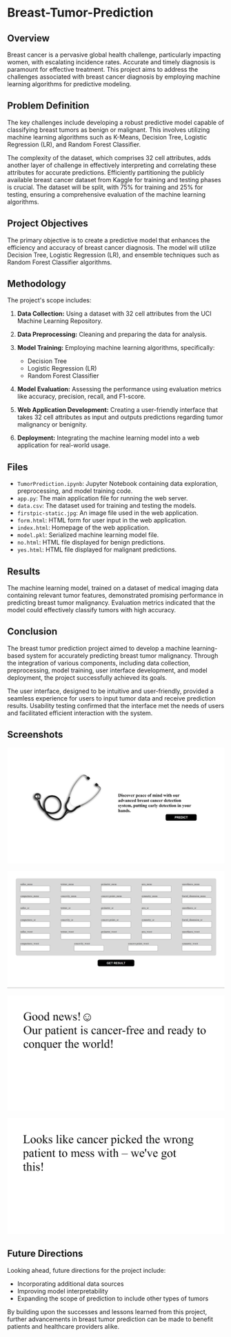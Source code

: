 # Breast-Tumor-Prediction

## Overview

Breast cancer is a pervasive global health challenge, particularly impacting women, with escalating incidence rates. Accurate and timely diagnosis is paramount for effective treatment. This project aims to address the challenges associated with breast cancer diagnosis by employing machine learning algorithms for predictive modeling.

## Problem Definition

The key challenges include developing a robust predictive model capable of classifying breast tumors as benign or malignant. This involves utilizing machine learning algorithms such as K-Means, Decision Tree, Logistic Regression (LR), and Random Forest Classifier.

The complexity of the dataset, which comprises 32 cell attributes, adds another layer of challenge in effectively interpreting and correlating these attributes for accurate predictions. Efficiently partitioning the publicly available breast cancer dataset from Kaggle for training and testing phases is crucial. The dataset will be split, with 75% for training and 25% for testing, ensuring a comprehensive evaluation of the machine learning algorithms.

## Project Objectives

The primary objective is to create a predictive model that enhances the efficiency and accuracy of breast cancer diagnosis. The model will utilize  Decision Tree, Logistic Regression (LR), and ensemble techniques such as Random Forest Classifier algorithms.

## Methodology

The project's scope includes:

1. **Data Collection:** Using a dataset with 32 cell attributes from the UCI Machine Learning Repository.

2. **Data Preprocessing:** Cleaning and preparing the data for analysis.

3. **Model Training:** Employing machine learning algorithms, specifically:
   - Decision Tree
   - Logistic Regression (LR)
   - Random Forest Classifier

4. **Model Evaluation:** Assessing the performance using evaluation metrics like accuracy, precision, recall, and F1-score.

5. **Web Application Development:** Creating a user-friendly interface that takes 32 cell attributes as input and outputs predictions regarding tumor malignancy or benignity.

6. **Deployment:** Integrating the machine learning model into a web application for real-world usage.

## Files

- `TumorPrediction.ipynb`: Jupyter Notebook containing data exploration, preprocessing, and model training code.
- `app.py`: The main application file for running the web server.
- `data.csv`: The dataset used for training and testing the models.
- `firstpic-static.jpg`: An image file used in the web application.
- `form.html`: HTML form for user input in the web application.
- `index.html`: Homepage of the web application.
- `model.pkl`: Serialized machine learning model file.
- `no.html`: HTML file displayed for benign predictions.
- `yes.html`: HTML file displayed for malignant predictions.

## Results

The machine learning model, trained on a dataset of medical imaging data containing relevant tumor features, demonstrated promising performance in predicting breast tumor malignancy. Evaluation metrics indicated that the model could effectively classify tumors with high accuracy.

## Conclusion

The breast tumor prediction project aimed to develop a machine learning-based system for accurately predicting breast tumor malignancy. Through the integration of various components, including data collection, preprocessing, model training, user interface development, and model deployment, the project successfully achieved its goals.

The user interface, designed to be intuitive and user-friendly, provided a seamless experience for users to input tumor data and receive prediction results. Usability testing confirmed that the interface met the needs of users and facilitated efficient interaction with the system.

## Screenshots


![Screenshot 1 ](https://github.com/pallavicops/Breast-Cancer-detection/blob/main/static/1.png)

![Screenshot 2 ](https://github.com/pallavicops/Breast-Cancer-detection/blob/main/static/2.png)

![Screenshot 2 ](https://github.com/pallavicops/Breast-Cancer-detection/blob/main/static/3.png)

![Screenshot 2 ](https://github.com/pallavicops/Breast-Cancer-detection/blob/main/static/4.png)

## Future Directions

Looking ahead, future directions for the project include:

- Incorporating additional data sources
- Improving model interpretability
- Expanding the scope of prediction to include other types of tumors

By building upon the successes and lessons learned from this project, further advancements in breast tumor prediction can be made to benefit patients and healthcare providers alike.
